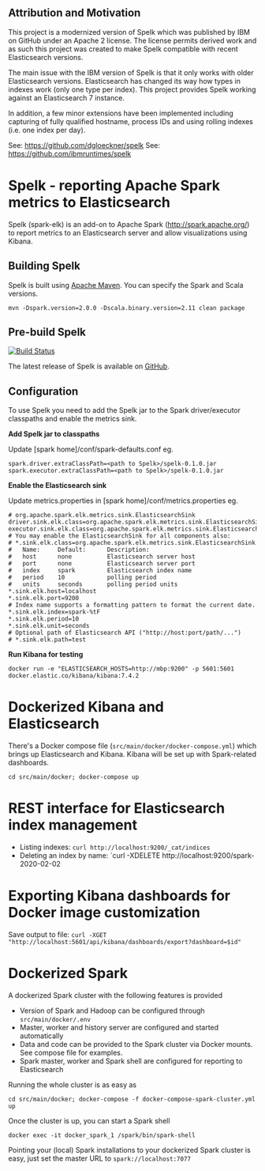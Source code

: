 ## Attribution and Motivation
This project is a modernized version of Spelk which was published by IBM on GitHub under
an Apache 2 license. The license permits derived work and as such this project was created
to make Spelk compatible with recent Elasticsearch versions.

The main issue with the IBM version of Spelk is that it only works with older Elasticsearch versions.
Elasticsearch has changed its way how types in indexes work (only one type per index). This
project provides Spelk working against an Elasticsearch 7 instance.

In addition, a few minor extensions have been implemented including capturing of fully qualified hostname,
process IDs and using rolling indexes (i.e. one index per day).

See: https://github.com/dgloeckner/spelk
See: https://github.com/ibmruntimes/spelk

# Spelk - reporting Apache Spark metrics to Elasticsearch

Spelk (spark-elk) is an add-on to Apache Spark (<http://spark.apache.org/>) to report metrics to an Elasticsearch server and allow visualizations using Kibana.

## Building Spelk

Spelk is built using [Apache Maven](http://maven.apache.org/). You can specify the Spark and Scala versions.

    mvn -Dspark.version=2.0.0 -Dscala.binary.version=2.11 clean package

## Pre-build Spelk
[![Build Status](https://travis-ci.com/dgloeckner/spelk.svg?branch=master)](https://travis-ci.com/dgloeckner/spelk)

The latest release of Spelk is available on [GitHub](https://github.com/dgloeckner/spelk/releases/latest). 

## Configuration

To use Spelk you need to add the Spelk jar to the Spark driver/executor classpaths and enable the metrics sink.

**Add Spelk jar to classpaths**

Update [spark home]/conf/spark-defaults.conf eg.

	spark.driver.extraClassPath=<path to Spelk>/spelk-0.1.0.jar
	spark.executor.extraClassPath=<path to Spelk>/spelk-0.1.0.jar
 
**Enable the Elasticsearch sink**

Update metrics.properties in [spark home]/conf/metrics.properties eg.

	# org.apache.spark.elk.metrics.sink.ElasticsearchSink
	driver.sink.elk.class=org.apache.spark.elk.metrics.sink.ElasticsearchSink
	executor.sink.elk.class=org.apache.spark.elk.metrics.sink.ElasticsearchSink
	# You may enable the ElasticsearchSink for all components also:
	# *.sink.elk.class=org.apache.spark.elk.metrics.sink.ElasticsearchSink
	#   Name:     Default:      Description:
	#   host      none          Elasticsearch server host	
	#   port      none          Elasticsearch server port 
	#   index     spark         Elasticsearch index name
	#   period    10            polling period
	#   units     seconds       polling period units
	*.sink.elk.host=localhost
	*.sink.elk.port=9200
	# Index name supports a formatting pattern to format the current date.
	*.sink.elk.index=spark-%tF
	*.sink.elk.period=10
	*.sink.elk.unit=seconds
	# Optional path of Elasticsearch API ("http://host:port/path/...")
	# *.sink.elk.path=test

**Run Kibana for testing**

`docker run -e "ELASTICSEARCH_HOSTS=http://mbp:9200" -p 5601:5601 docker.elastic.co/kibana/kibana:7.4.2`

# Dockerized Kibana and Elasticsearch

There's a Docker compose file (`src/main/docker/docker-compose.yml`) which brings up Elasticsearch
and Kibana. Kibana will be set up with Spark-related dashboards.

````cd src/main/docker; docker-compose up````
 
 # REST interface for Elasticsearch index management
 * Listing indexes: `curl http://localhost:9200/_cat/indices`
 * Deleting an index by name: `curl -XDELETE http://localhost:9200/spark-2020-02-02
 
 # Exporting Kibana dashboards for Docker image customization
 Save output to file:
```curl -XGET "http://localhost:5601/api/kibana/dashboards/export?dashboard=$id"```

# Dockerized Spark
A dockerized Spark cluster with the following features is provided
* Version of Spark and Hadoop can be configured through ``src/main/docker/.env``
* Master, worker and history server are configured and started automatically
* Data and code can be provided to the Spark cluster via Docker mounts. See compose file for examples.
* Spark master, worker and Spark shell are configured for reporting to Elasticsearch

Running the whole cluster is as easy as

````cd src/main/docker; docker-compose -f docker-compose-spark-cluster.yml up````

Once the cluster is up, you can start a Spark shell

```
docker exec -it docker_spark_1 /spark/bin/spark-shell
```

Pointing your (local) Spark installations to your dockerized Spark cluster is easy, just set the
master URL to ``spark://localhost:7077``
